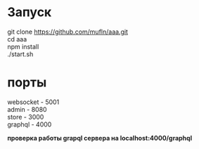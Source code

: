 # Запуск
git clone https://github.com/mufln/aaa.git \
cd aaa \
npm install \
./start.sh

# порты 
websocket - 5001 \
admin - 8080 \
store - 3000 \
graphql - 4000 

**проверка работы grapql сервера на localhost:4000/graphql**
